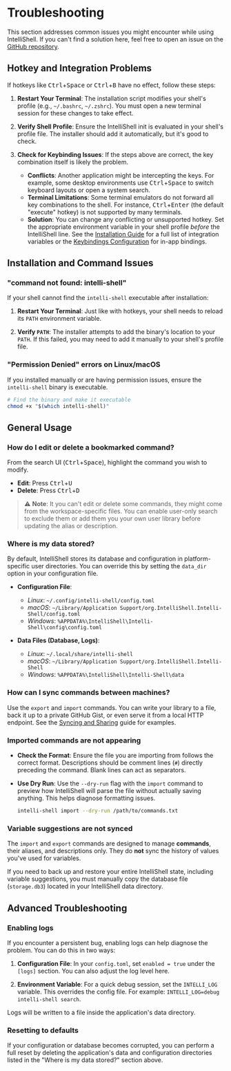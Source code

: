 # Troubleshooting

This section addresses common issues you might encounter while using IntelliShell. If you can't find a solution here,
feel free to open an issue on the [GitHub repository](https://github.com/lasantosr/intelli-shell/issues).

## Hotkey and Integration Problems

If hotkeys like <kbd>Ctrl</kbd>+<kbd>Space</kbd> or <kbd>Ctrl</kbd>+<kbd>B</kbd> have no effect, follow these steps:

1. **Restart Your Terminal**: The installation script modifies your shell's profile (e.g., `~/.bashrc`, `~/.zshrc`).
   You must open a new terminal session for these changes to take effect.

2. **Verify Shell Profile**: Ensure the IntelliShell init is evaluated in your shell's profile file. The installer
   should add it automatically, but it's good to check.

3. **Check for Keybinding Issues**: If the steps above are correct, the key combination itself is likely the problem.
   - **Conflicts**: Another application might be intercepting the keys. For example, some desktop environments use
     <kbd>Ctrl</kbd>+<kbd>Space</kbd> to switch keyboard layouts or open a system search.
   - **Terminal Limitations**: Some terminal emulators do not forward all key combinations to the shell. For instance,
     <kbd>Ctrl</kbd>+<kbd>Enter</kbd> (the default "execute" hotkey) is not supported by many terminals.
   - **Solution**: You can change any conflicting or unsupported hotkey. Set the appropriate environment variable in
     your shell profile _before_ the IntelliShell line. See the [Installation Guide](./guide/installation.md#customizing-keybindings)
     for a full list of integration variables or the [Keybindings Configuration](./configuration/keybindings.md)
     for in-app bindings.

## Installation and Command Issues

### "command not found: intelli-shell"

If your shell cannot find the `intelli-shell` executable after installation:

1. **Restart Your Terminal**: Just like with hotkeys, your shell needs to reload its `PATH` environment variable.

2. **Verify `PATH`**: The installer attempts to add the binary's location to your `PATH`. If this failed, you may
    need to add it manually to your shell's profile file.

### "Permission Denied" errors on Linux/macOS

If you installed manually or are having permission issues, ensure the `intelli-shell` binary is executable.

```sh
# Find the binary and make it executable
chmod +x "$(which intelli-shell)"
```

## General Usage

### How do I edit or delete a bookmarked command?

From the search UI (<kbd>Ctrl</kbd>+<kbd>Space</kbd>), highlight the command you wish to modify.

- **Edit**: Press <kbd>Ctrl</kbd>+<kbd>U</kbd>
- **Delete**: Press <kbd>Ctrl</kbd>+<kbd>D</kbd>

> ⚠️ **Note**: It you can't edit or delete some commands, they might come from the workspace-specific files. You can
> enable user-only search to exclude them or add them you your own user library before updating the alias or description.

### Where is my data stored?

By default, IntelliShell stores its database and configuration in platform-specific user directories. You can override
this by setting the `data_dir` option in your configuration file.

- **Configuration File**:
  - _Linux_: `~/.config/intelli-shell/config.toml`
  - _macOS_: `~/Library/Application Support/org.IntelliShell.Intelli-Shell/config.toml`
  - _Windows_: `%APPDATA%\IntelliShell\Intelli-Shell\config\config.toml`

- **Data Files (Database, Logs)**:
  - _Linux_: `~/.local/share/intelli-shell`
  - _macOS_: `~/Library/Application Support/org.IntelliShell.Intelli-Shell`
  - _Windows_: `%APPDATA%\IntelliShell\Intelli-Shell\data`

### How can I sync commands between machines?

Use the `export` and `import` commands. You can write your library to a file, back it up to a private GitHub Gist, or
even serve it from a local HTTP endpoint. See the [Syncing and Sharing](./guide/syncing.md) guide for examples.

### Imported commands are not appearing

- **Check the Format**: Ensure the file you are importing from follows the correct format. Descriptions should be
  comment lines (`#`) directly preceding the command. Blank lines can act as separators.
- **Use Dry Run**: Use the `--dry-run` flag with the `import` command to preview how IntelliShell will parse the file
  without actually saving anything. This helps diagnose formatting issues.

  ```sh
  intelli-shell import --dry-run /path/to/commands.txt
  ```

### Variable suggestions are not synced

The `import` and `export` commands are designed to manage **commands**, their aliases, and descriptions only. They do
**not** sync the history of values you've used for variables.

If you need to back up and restore your entire IntelliShell state, including variable suggestions, you must manually
copy the database file (`storage.db3`) located in your IntelliShell data directory.

## Advanced Troubleshooting

### Enabling logs

If you encounter a persistent bug, enabling logs can help diagnose the problem. You can do this in two ways:

1. **Configuration File**: In your `config.toml`, set `enabled = true` under the `[logs]` section. You can also adjust
    the log level here.

2. **Environment Variable**: For a quick debug session, set the `INTELLI_LOG` variable. This overrides the config file. For
    example: `INTELLI_LOG=debug intelli-shell search`.

Logs will be written to a file inside the application's data directory.

### Resetting to defaults

If your configuration or database becomes corrupted, you can perform a full reset by deleting the application's data
and configuration directories listed in the "Where is my data stored?" section above.
